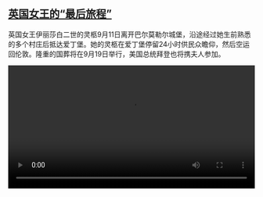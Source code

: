 <!--1662988623000-->
[英国女王的“最后旅程”](https://www.dw.com/zh/%E8%8B%B1%E5%9B%BD%E5%A5%B3%E7%8E%8B%E7%9A%84%E2%80%9C%E6%9C%80%E5%90%8E%E6%97%85%E7%A8%8B%E2%80%9D/a-63092223)
------

<p>英国女王伊丽莎白二世的灵柩9月11日离开巴尔莫勒尔城堡，沿途经过她生前熟悉的多个村庄后抵达爱丁堡。她的灵柩在爱丁堡停留24小时供民众瞻仰，然后空运回伦敦。隆重的国葬将在9月19日举行，美国总统拜登也将携夫人参加。</small></p><video src="https://tvdownloaddw-a.akamaihd.net/dwtv_video/flv/vdt_zh/2022/bchi220912_001_queenlastjourney_01r_AVC_1280x720.mp4" controls style="width:100%"></video>
